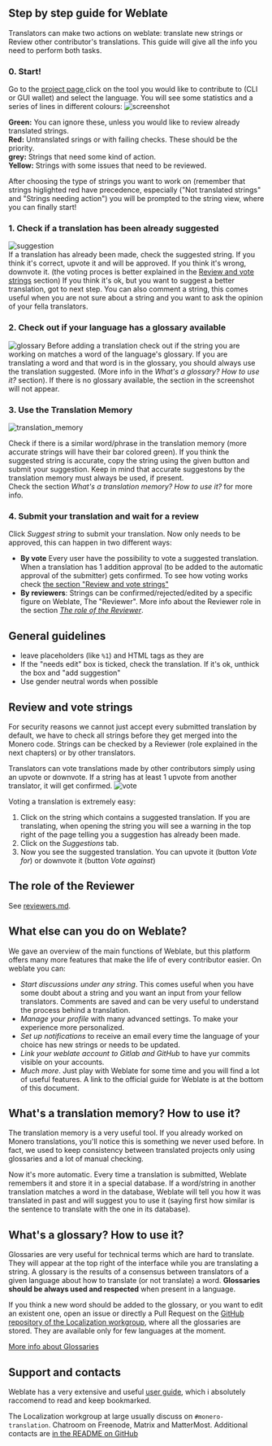 ## Step by step guide for Weblate

Translators can make two actions on weblate: translate new strings or Review other contributor's translations. This guide will give all the info you need to perform both tasks. 

### 0. Start!
Go to the [project page](https://translate.getmonero.org/projects/monero/),click on the tool you would like to contribute to (CLI or GUI wallet) and select the language. You will see some statistics and a series of lines in different colours:
![screenshot](/media/weblate/strings_status.png)

**Green:** You can ignore these, unless you would like to review already translated strings.  
**Red:** Untranslated srings or with failing checks. These should be the priority.  
**grey:** Strings that need some kind of action.  
**Yellow:** Strings with some issues that need to be reviewed.

After choosing the type of strings you want to work on (remember that strings higlighted red have precedence, especially ("Not translated strings" and "Strings needing action") you will be prompted to the string view, where you can finally start!

### 1. Check if a translation has been already suggested
![suggestion](/media/weblate/suggestion.png)  
If a translation has already been made, check the suggested string. If you think it's correct, upvote it and will be approved. If you think it's wrong, downvote it. (the voting proces is better explained in the [Review and vote strings](#review-and-vote-strings) section) If you think it's ok, but you want to suggest a better translation, got to next step.
You can also comment a string, this comes useful when you are not sure about a string and you want to ask the opinion of your fella translators.

### 2. Check out if your language has a glossary available
![glossary](/media/weblate/glossary.png)
Before adding a translation check out if the string you are working on matches a word of the language's glossary. If you are translating a word and that word is in the glossary, you should always use the translation suggested. (More info in the *What's a glossary? How to use it?* section). If there is no glossary available, the section in the screenshot will not appear.

### 3. Use the Translation Memory
![translation_memory](/media/weblate/translation-memory.png)

Check if there is a similar word/phrase in the translation memory (more accurate strings will have their bar colored green). If you think the suggested string is accurate, copy the string using the given button and submit your suggestion. Keep in mind that accurate suggestons by the translation memory must always be used, if present.  
Check the section *What's a translation memory? How to use it?* for more info.


### 4. Submit your translation and wait for a review
Click *Suggest string* to submit your translation. Now only needs to be approved, this can happen in two different ways:

- **By vote** Every user have the possibility to vote a suggested translation. When a translation has 1 addition approval (to be added to the automatic approval of the submitter) gets confirmed. To see how voting works check [the section "Review and vote strings"](#review-and-vote-strings)
- **By reviewers**: Strings can be confirmed/rejected/edited by a specific figure on Weblate, The "Reviewer". More info about the Reviewer role in the section *[The role of the Reviewer](#the-role-of-the-reviewer)*.

## General guidelines

- leave placeholders (like `%1`) and HTML tags as they are
- If the "needs edit" box is ticked, check the translation. If it's ok, unthick the box and "add suggestion"
- Use gender neutral words when possible

## Review and vote strings
For security reasons we cannot just accept every submitted translation by default, we have to check all strings before they get merged into the Monero code. Strings can be checked by a Reviewer (role explained in the next chapters) or by other translators.

Translators can vote translations made by other contributors simply using an upvote or downvote. If a string has at least 1 upvote from another translator, it will get confirmed.
![vote](/media/weblate/vote.png)

Voting a translation is extremely easy: 

1. Click on the string which contains a suggested translation. If you are translating, when opening the string you will see a warning in the top right of the page telling you a suggestion has already been made.
2. Click on the *Suggestions* tab.
3. Now you see the suggested translation. You can upvote it (button *Vote for*) or downvote it (button *Vote against*)

## The role of the Reviewer
See [reviewers.md](https://github.com/monero-ecosystem/monero-translations/blob/master/reviewers.md).

## What else can you do on Weblate?
We gave an overview of the main functions of Weblate, but this platform offers many more features that make the life of every contributor easier. On weblate you can:

- *Start discussions under any string*. This comes useful when you have some doubt about a string and you want an input from your fellow translators. Comments are saved and can be very useful to understand the process behind a translation.
- *Manage your profile* with many advanced settings. To make your experience more personalized.
- *Set up notifications* to receive an email every time the language of your choice has new strings or needs to be updated.
- *Link your weblate account to Gitlab and GitHub* to have yur commits visible on your accounts.
- *Much more*. Just play with Weblate for some time and you will find a lot of useful features. A link to the official guide for Weblate is at the bottom of this document.

## What's a translation memory? How to use it?
The translation memory is a very useful tool. If you already worked on Monero translations, you'll notice this is something we never used before. In fact, we used to keep consistency between translated projects only using glossaries and a lot of manual checking.  

Now it's more automatic. Every time a translation is submitted, Weblate remembers it and store it in a special database. If a word/string in another translation matches a word in the database, Weblate will tell you how it was translated in past and will suggest you to use it (saying first how similar is the sentence to translate with the one in its database). 

## What's a glossary? How to use it?
Glossaries are very useful for technical terms which are hard to translate. They will appear at the top right of the interface while you are translating a string. A glossary is the results of a consensus between translators of a given language about how to translate (or not translate) a word. **Glossaries should be always used and respected** when present in a language.

If you think a new word should be added to the glossary, or you want to edit an existent one, open an issue or directly a Pull Request on the [GitHub repository of the Localization workgroup](https://github.com/monero-ecosystem/monero-translations), where all the glossaries are stored. They are available only for few languages at the moment.

[More info about Glossaries](https://docs.weblate.org/en/weblate-3.8/user/translating.html#glossary)

## Support and contacts
Weblate has a very extensive and useful [user guide](https://docs.weblate.org/en/weblate-3.8/user/translating.html), which i absolutely raccomend to read and keep bookmarked.

The Localization workgroup at large usually discuss on `#monero-translation`. Chatroom on Freenode, Matrix and MatterMost. Additional contacts are [in the README on GitHub](https://github.com/monero-ecosystem/monero-translations#contacts)
